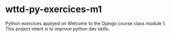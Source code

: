 # wttd-py-exercices-m1

Python exercices applyed on Welcome to the Django course class module 1.
This project intent is to improve python dev skills.
